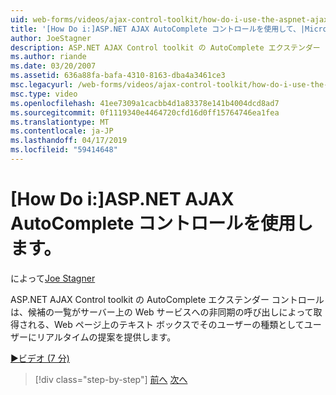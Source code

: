```yaml
---
uid: web-forms/videos/ajax-control-toolkit/how-do-i-use-the-aspnet-ajax-autocomplete-control
title: '[How Do i:]ASP.NET AJAX AutoComplete コントロールを使用して、|Microsoft Docs'
author: JoeStagner
description: ASP.NET AJAX Control toolkit の AutoComplete エクステンダー コントロールでは、テキスト ボックスに、ご自分の型として、リアルタイムの提案をユーザーに提供しています.
ms.author: riande
ms.date: 03/20/2007
ms.assetid: 636a88fa-bafa-4310-8163-dba4a3461ce3
msc.legacyurl: /web-forms/videos/ajax-control-toolkit/how-do-i-use-the-aspnet-ajax-autocomplete-control
msc.type: video
ms.openlocfilehash: 41ee7309a1cacbb4d1a83378e141b4004dcd8ad7
ms.sourcegitcommit: 0f1119340e4464720cfd16d0ff15764746ea1fea
ms.translationtype: MT
ms.contentlocale: ja-JP
ms.lasthandoff: 04/17/2019
ms.locfileid: "59414648"
---
```

# <a name="how-do-i-use-the-aspnet-ajax-autocomplete-control"></a>[How Do i:]ASP.NET AJAX AutoComplete コントロールを使用します。

によって[Joe Stagner](https://github.com/JoeStagner)

ASP.NET AJAX Control toolkit の AutoComplete エクステンダー コントロールは、候補の一覧がサーバー上の Web サービスへの非同期の呼び出しによって取得される、Web ページ上のテキスト ボックスでそのユーザーの種類としてユーザーにリアルタイムの提案を提供します。

[&#9654;ビデオ (7 分)](https://channel9.msdn.com/Blogs/ASP-NET-Site-Videos/how-do-i-use-the-aspnet-ajax-autocomplete-control)

> [!div class="step-by-step"]
> [前へ](how-do-i-use-the-aspnet-ajax-slider-control.md)
> [次へ](how-do-i-configure-the-aspnet-ajax-calendar-control.md)
